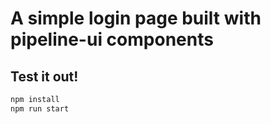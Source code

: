 # A simple login page built with pipeline-ui components

## Test it out!

```bash
npm install
npm run start
```
